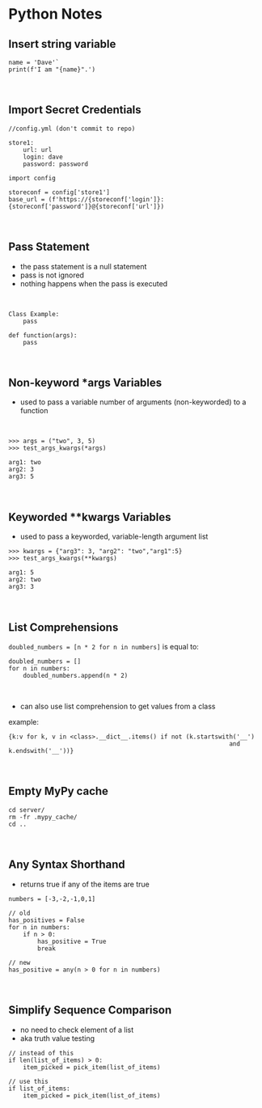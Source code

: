 
# Python Notes

## Insert string variable
```
name = 'Dave'`
print(f'I am "{name}".')
```
<br>

## Import Secret Credentials
```
//config.yml (don't commit to repo)

store1:
	url: url
	login: dave
	password: password
```
```
import config

storeconf = config['store1']
base_url = (f'https://{storeconf['login']}:{storeconf['password']}@{storeconf['url']})
```
<br>

## Pass Statement
- the pass statement is a null statement
- pass is not ignored
- nothing happens when the pass is executed

<br>

```
Class Example:
	pass
```
```
def function(args):
    pass
```
<br>

##  Non-keyword *args Variables
-  used to pass a variable number of arguments (non-keyworded) to a function
<br>

```
>>> args = ("two", 3, 5)
>>> test_args_kwargs(*args)

arg1: two
arg2: 3
arg3: 5
```
<br>

## Keyworded **kwargs Variables
- used to pass a keyworded, variable-length argument list

```
>>> kwargs = {"arg3": 3, "arg2": "two","arg1":5}
>>> test_args_kwargs(**kwargs)

arg1: 5
arg2: two
arg3: 3
```
<br>

## List Comprehensions
`doubled_numbers = [n * 2 for n in numbers]` is equal to:

```
doubled_numbers = []
for n in numbers:
    doubled_numbers.append(n * 2)
```
<br>

- can also use list comprehension to get values from a class

example:
```
{k:v for k, v in <class>.__dict__.items() if not (k.startswith('__')
                                                             and k.endswith('__'))}
```
<br>

## Empty MyPy cache
```
cd server/
rm -fr .mypy_cache/
cd ..
```
<br>

## Any Syntax Shorthand
- returns true if any of the items are true
```
numbers = [-3,-2,-1,0,1]

// old
has_positives = False
for n in numbers:
	if n > 0:
		has_positive = True
		break

// new
has_positive = any(n > 0 for n in numbers)
```
<br>

## Simplify Sequence Comparison
- no need to check element of a list
- aka truth value testing
```
// instead of this
if len(list_of_items) > 0:
	item_picked = pick_item(list_of_items)

// use this
if list_of_items:
	item_picked = pick_item(list_of_items)
```
<br>
